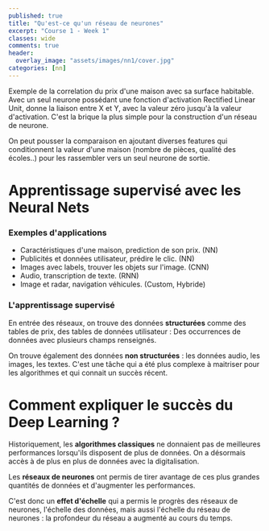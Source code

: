 ```yaml
---
published: true
title: "Qu'est-ce qu'un réseau de neurones"
excerpt: "Course 1 - Week 1"
classes: wide
comments: true
header:
  overlay_image: "assets/images/nn1/cover.jpg"
categories: [nn]
---
```


<script type="text/javascript" async
  src="https://cdn.mathjax.org/mathjax/latest/MathJax.js?config=TeX-MML-AM_CHTML">
</script>

Exemple de la correlation du prix d'une maison avec sa surface habitable. Avec un seul neurone possédant une fonction d'activation Rectified Linear Unit, donne la liaison entre X et Y, avec la valeur zéro jusqu'à la valeur d'activation. C'est la brique la plus simple pour la construction d'un réseau de neurone.

On peut pousser la comparaison en ajoutant diverses features qui conditionnent la valeur d'une maison (nombre de pièces, qualité des écoles..) pour les rassembler vers un seul neurone de sortie.

# Apprentissage supervisé avec les Neural Nets

### Exemples d'applications

- Caractéristiques d'une maison, prediction de son prix. (NN)
- Publicités et données utilisateur, prédire le clic. (NN)
- Images avec labels, trouver les objets sur l'image. (CNN)
- Audio, transcription de texte. (RNN)
- Image et radar, navigation véhicules. (Custom, Hybride)

### L'apprentissage supervisé

En entrée des réseaux, on trouve des données **structurées** comme des tables de prix, des tables de données utilisateur : Des occurrences de données avec plusieurs champs renseignés.

On trouve également des données **non structurées** : les données audio, les images, les textes. C'est une tâche qui a été plus complexe à maitriser pour les algorithmes et qui connait un succès récent.

# Comment expliquer le succès du Deep Learning ?

Historiquement, les **algorithmes classiques** ne donnaient pas de meilleures performances lorsqu'ils disposent de plus de données. On a désormais accès à de plus en plus de données avec la digitalisation.

Les **réseaux de neurones** ont permis de tirer avantage de ces plus grandes quantités de données et d'augmenter les performances.

C'est donc un **effet d'échelle** qui a permis le progrès des réseaux de neurones, l'échelle des données, mais aussi l'échelle du réseau de neurones : la profondeur du réseau a augmenté au cours du temps.
